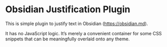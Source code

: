 # Obsidian Justification Plugin

This is simple plugin to justify text in Obsidian (https://obsidian.md).

It has no JavaScript logic.
It’s merely a convenient container for some CSS snippets
that can be meaningfully overlaid onto any theme.
